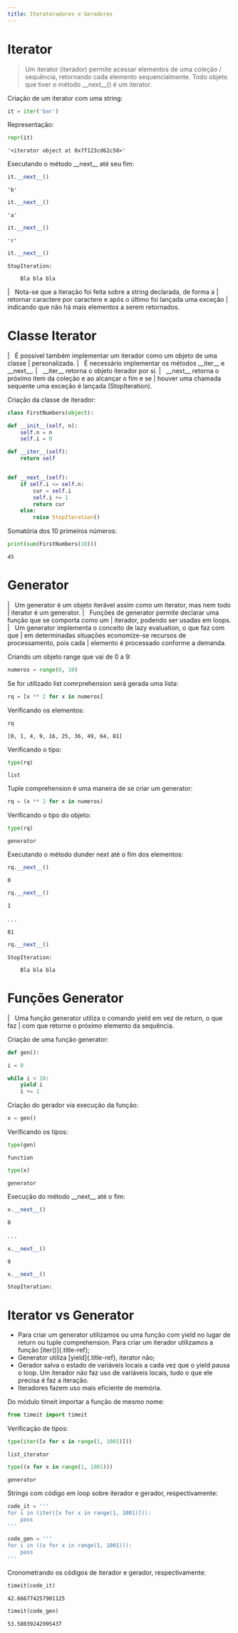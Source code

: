 ```yaml
---
title: Iteratoradores e Geradores
---
```


# Iterator

> Um iterator (iterador) permite acessar elementos de uma coleção /
> sequência, retornando cada elemento sequencialmente. Todo objeto que
> tiver o método \_\_next\_\_() é um iterator.

Criação de um iterator com uma string:

``` python
it = iter('bar')
```

Representação:

``` python
repr(it)
```

``` console
'<iterator object at 0x7f123cd62c50>'
```

Executando o método \_\_next\_\_ até seu fim:

``` python
it.__next__()
```

``` console
'b'
```

``` python
it.__next__()
```

``` console
'a'
```

``` python
it.__next__()
```

``` console
'r'
```

``` python
it.__next__()
```

``` console
StopIteration:

    Bla bla bla
```

|   Nota-se que a iteração foi feita sobre a string declarada, de forma
  a
| retornar caractere por caractere e após o último foi lançada uma
  exceção
| indicando que não há mais elementos a serem retornados.

# Classe Iterator

|   É possível também implementar um iterador como um objeto de uma
  classe
| personalizada.
|   É necessário implementar os métodos \_\_iter\_\_ e \_\_next\_\_.
|   \_\_iter\_\_ retorna o objeto iterador por si.
|   \_\_next\_\_ retorna o próximo item da coleção e ao alcançar o fim e
  se
| houver uma chamada sequente uma exceção é lançada (StopIteration).

Criação da classe de iterador:

``` python
class FirstNumbers(object):

def __init__(self, n):
    self.n = n
    self.i = 0

def __iter__(self):
    return self


def __next__(self):
    if self.i <= self.n:
        cur = self.i
        self.i += 1
        return cur
    else:
        raise StopIteration()
```

Somatória dos 10 primeiros números:

``` python
print(sum(FirstNumbers(10)))
```

``` console
45
```

# Generator

|   Um generator é um objeto iterável assim como um iterator, mas nem
  todo
| iterator é um generator.
|   Funções de generator permite declarar uma função que se comporta
  como um
| iterador, podendo ser usadas em loops.
|   Um generator implementa o conceito de lazy evaluation, o que faz com
  que
| em determinadas situações economize-se recursos de processamento, pois
  cada
| elemento é processado conforme a demanda.

Criando um objeto range que vai de 0 a 9:

``` python
numeros = range(0, 10)
```

Se for utilizado list comrprehension será gerada uma lista:

``` python
rq = [x ** 2 for x in numeros]
```

Verificando os elementos:

``` python
rq
```

``` console
[0, 1, 4, 9, 16, 25, 36, 49, 64, 81]
```

Verificando o tipo:

``` python
type(rq)
```

``` console
list
```

Tuple comprehension é uma maneira de se criar um generator:

``` python
rq = (x ** 2 for x in numeros)
```

Verificando o tipo do objeto:

``` python
type(rq)
```

``` console
generator
```

Executando o método dunder next até o fim dos elementos:

``` python
rq.__next__()
```

``` console
0
```

``` python
rq.__next__()
```

``` console
1
```

. . .

``` console
81
```

``` python
rq.__next__()
```

``` console
StopIteration:

    Bla bla bla
```

# Funções Generator

|   Uma função generator utiliza o comando yield em vez de return, o que
  faz
| com que retorne o próximo elemento da sequência.

Criação de uma função generator:

``` python
def gen():

i = 0

while i < 10:
    yield i
    i += 1
```

Criação do gerador via execução da função:

``` python
x = gen()
```

Verificando os tipos:

``` python
type(gen)
```

``` console
function
```

``` python
type(x)
```

``` console
generator
```

Execução do método \_\_next\_\_ até o fim:

``` python
x.__next__()
```

``` console
0
```

. . .

``` python
x.__next__()
```

``` console
9
```

``` python
x.__next__()
```

``` console
StopIteration:
```

# Iterator vs Generator

-   Para criar um generator utilizamos ou uma função com yield no lugar
    de return ou tuple comprehension. Para criar um iterador utilizamos
    a função [iter()]{.title-ref};
-   Generator utiliza [yield]{.title-ref}, iterator não;
-   Gerador salva o estado de variáveis locais a cada vez que o yield
    pausa o loop. Um iterador não faz uso de variáveis locais, tudo o
    que ele precisa é faz a iteração.
-   Iteradores fazem uso mais eficiente de memória.

Do módulo timeit importar a função de mesmo nome:

``` python
from timeit import timeit
```

Verificação de tipos:

``` python
type(iter([x for x in range(1, 1001)]))
```

``` console
list_iterator
```

``` python
type((x for x in range(1, 1001)))
```

``` console
generator
```

Strings com código em loop sobre iterador e gerador, respectivamente:

``` python
code_it = '''                                
for i in (iter([x for x in range(1, 1001)])):
    pass
'''
```

``` python
code_gen = '''                                
for i in ((x for x in range(1, 1001))):
    pass
'''
```

Cronometrando os códigos de iterador e gerador, respectivamente:

``` python
timeit(code_it)
```

``` console
42.666774257901125
```

``` python
timeit(code_gen)
```

``` console
53.58039242995437
```

